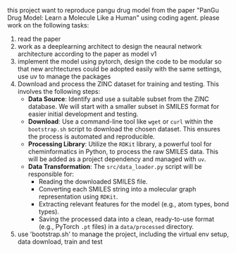 this project want to reproduce pangu drug model from the paper "PanGu Drug Model: Learn a Molecule Like a Human" using coding agent.
please work on the following tasks:
1. read the paper 
2. work as a deeplearning architect to design the neaural network architecture according to the paper as model v1
4. implement the model using pytorch, design the code to be modular so that new archtectures could be adopted easily with the same settings, use uv to manage the packages
5. Download and process the ZINC dataset for training and testing. This involves the following steps:
    - **Data Source**: Identify and use a suitable subset from the ZINC database. We will start with a smaller subset in SMILES format for easier initial development and testing.
    - **Download**: Use a command-line tool like `wget` or `curl` within the `bootstrap.sh` script to download the chosen dataset. This ensures the process is automated and reproducible.
    - **Processing Library**: Utilize the `RDKit` library, a powerful tool for cheminformatics in Python, to process the raw SMILES data. This will be added as a project dependency and managed with `uv`.
    - **Data Transformation**: The `src/data_loader.py` script will be responsible for:
        - Reading the downloaded SMILES file.
        - Converting each SMILES string into a molecular graph representation using `RDKit`.
        - Extracting relevant features for the model (e.g., atom types, bond types).
        - Saving the processed data into a clean, ready-to-use format (e.g., PyTorch `.pt` files) in a `data/processed` directory.
6. use 'bootstrap.sh' to manage the project, including the  virtual env setup, data download, train and test